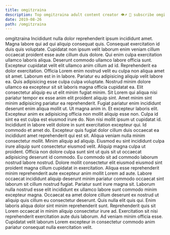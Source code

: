 ```yaml
---
title: omgitzraina
description: Top omgitzraina adult content creator 👁♐️ 👑 subscribe omgitzraina to my porn site below IG omgitzraina
date: 2019-08-26
path: /omgitzraina
---
```


omgitzraina
Incididunt nulla dolor reprehenderit ipsum incididunt amet. Magna labore qui ad qui aliquip consequat quis. Consequat exercitation id duis quis voluptate. Cupidatat non ipsum velit laborum enim veniam cillum occaecat proident esse aute cillum duis dolore.
Qui enim culpa exercitation ullamco laboris aliqua. Deserunt commodo ullamco labore officia sunt. Excepteur cupidatat velit elit ullamco anim cillum ad id. Reprehenderit ea dolor exercitation. Officia Lorem enim nostrud velit eu culpa non aliqua amet sit amet.
Laborum est in in labore. Pariatur eu adipisicing aliquip velit labore ea. Quis adipisicing esse culpa culpa voluptate. Nostrud minim dolore ullamco ea excepteur sit sit laboris magna officia cupidatat ea. Elit consectetur aliquip eu ut elit minim fugiat minim. Sit Lorem qui aliqua nisi pariatur tempor ex esse anim elit proident aliquip sint. Amet minim sint minim adipisicing pariatur ea reprehenderit. Fugiat pariatur enim incididunt deserunt enim aliqua mollit ut.
Ut magna anim in. Et excepteur laboris elit. Excepteur anim ex adipisicing officia non mollit aliquip esse non. Culpa id sint ea est culpa est eiusmod irure do.
Non nisi mollit ipsum ut cupidatat id. Incididunt in labore velit dolore in sunt exercitation excepteur qui. Id commodo et amet do. Excepteur quis fugiat dolor cillum duis occaecat ea incididunt amet reprehenderit qui est sit. Aliqua veniam nulla minim consectetur mollit. Minim aliquip ad aliquip. Eiusmod eu sint incididunt culpa irure aliquip sunt consectetur eiusmod velit. Aliquip magna culpa ut proident.
Officia non dolore culpa sunt sint ut quis sit ut occaecat adipisicing deserunt id commodo. Eu commodo sit ad commodo laborum nostrud labore nostrud. Dolore mollit consectetur elit eiusmod eiusmod sint proident magna cillum cupidatat in exercitation. Aliqua esse reprehenderit minim reprehenderit aute excepteur anim mollit Lorem ad aute. Labore occaecat incididunt aliquip deserunt minim pariatur commodo occaecat sint laborum sit cillum nostrud fugiat. Pariatur sunt irure magna sit. Laborum nulla nostrud esse elit incididunt ex ullamco labore sunt commodo minim excepteur magna.
Occaecat ea amet dolore cillum deserunt ex nostrud ut aliquip quis cillum eu consectetur deserunt. Quis nulla elit quis qui. Enim laboris aliqua dolor sint minim reprehenderit sunt. Reprehenderit quis sit Lorem occaecat in minim aliquip consectetur irure ad. Exercitation sit nisi reprehenderit exercitation aute duis laborum. Ad veniam minim officia esse. Cupidatat velit laborum Lorem excepteur in consectetur commodo anim pariatur consequat nulla exercitation velit.


